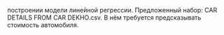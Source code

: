 построении модели линейной регрессии. 
Предложенный набор: CAR DETAILS FROM CAR DEKHO.csv. В нём требуется предсказывать стоимость автомобиля.
